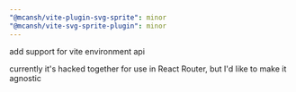 ```yaml
---
"@mcansh/vite-plugin-svg-sprite": minor
"@mcansh/vite-svg-sprite-plugin": minor
---
```


add support for vite environment api

currently it's hacked together for use in React Router, but I'd like to make it agnostic
